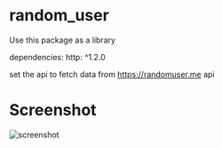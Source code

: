 # random_user
Use this package as a library 

dependencies:
  http: ^1.2.0


set the api to fetch data from  https://randomuser.me api


# Screenshot

![screenshot](https://github.com/CodersCircle/flutter-random-user-app/assets/141550577/b324506e-25d8-4267-a6bb-d1019f772853)
